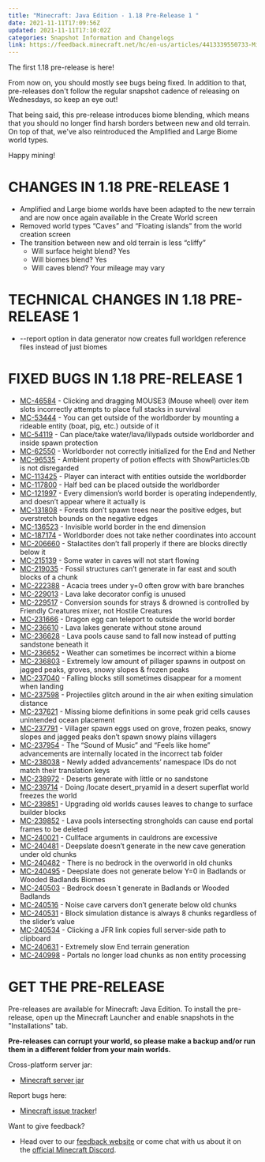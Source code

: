 ```yaml
---
title: "Minecraft: Java Edition - 1.18 Pre-Release 1 "
date: 2021-11-11T17:09:56Z
updated: 2021-11-11T17:10:02Z
categories: Snapshot Information and Changelogs
link: https://feedback.minecraft.net/hc/en-us/articles/4413339550733-Minecraft-Java-Edition-1-18-Pre-Release-1-
---
```


The first 1.18 pre-release is here!  
  
From now on, you should mostly see bugs being fixed. In addition to that, pre-releases don't follow the regular snapshot cadence of releasing on Wednesdays, so keep an eye out!

That being said, this pre-release introduces biome blending, which means that you should no longer find harsh borders between new and old terrain. On top of that, we've also reintroduced the Amplified and Large Biome world types.

Happy mining!

# CHANGES IN 1.18 PRE-RELEASE 1

- Amplified and Large biome worlds have been adapted to the new terrain and are now once again available in the Create World screen
- Removed world types “Caves” and “Floating islands” from the world creation screen
- The transition between new and old terrain is less “cliffy”
  - Will surface height blend? Yes
  - Will biomes blend? Yes
  - Will caves blend? Your mileage may vary

# TECHNICAL CHANGES IN 1.18 PRE-RELEASE 1

- --report option in data generator now creates full worldgen reference files instead of just biomes

# FIXED BUGS IN 1.18 PRE-RELEASE 1

- [MC-46584](https://bugs.mojang.com/browse/MC-46584) - Clicking and dragging MOUSE3 (Mouse wheel) over item slots incorrectly attempts to place full stacks in survival
- [MC-53444](https://bugs.mojang.com/browse/MC-53444) - You can get outside of the worldborder by mounting a rideable entity (boat, pig, etc.) outside of it
- [MC-54119](https://bugs.mojang.com/browse/MC-54119) - Can place/take water/lava/lilypads outside worldborder and inside spawn protection
- [MC-62550](https://bugs.mojang.com/browse/MC-62550) - Worldborder not correctly initialized for the End and Nether
- [MC-96535](https://bugs.mojang.com/browse/MC-96535) - Ambient property of potion effects with ShowParticles:0b is not disregarded
- [MC-113425](https://bugs.mojang.com/browse/MC-113425) - Player can interact with entities outside the worldborder
- [MC-117800](https://bugs.mojang.com/browse/MC-117800) - Half bed can be placed outside the worldborder
- [MC-121997](https://bugs.mojang.com/browse/MC-121997) - Every dimension’s world border is operating independently, and doesn’t appear where it actually is
- [MC-131808](https://bugs.mojang.com/browse/MC-131808) - Forests don’t spawn trees near the positive edges, but overstretch bounds on the negative edges
- [MC-136523](https://bugs.mojang.com/browse/MC-136523) - Invisible world border in the end dimension
- [MC-187174](https://bugs.mojang.com/browse/MC-187174) - Worldborder does not take nether coordinates into account
- [MC-206660](https://bugs.mojang.com/browse/MC-206660) - Stalactites don’t fall properly if there are blocks directly below it
- [MC-215139](https://bugs.mojang.com/browse/MC-215139) - Some water in caves will not start flowing
- [MC-219035](https://bugs.mojang.com/browse/MC-219035) - Fossil structures can’t generate in far east and south blocks of a chunk
- [MC-222388](https://bugs.mojang.com/browse/MC-222388) - Acacia trees under y=0 often grow with bare branches
- [MC-229013](https://bugs.mojang.com/browse/MC-229013) - Lava lake decorator config is unused
- [MC-229517](https://bugs.mojang.com/browse/MC-229517) - Conversion sounds for strays & drowned is controlled by Friendly Creatures mixer, not Hostile Creatures
- [MC-231666](https://bugs.mojang.com/browse/MC-231666) - Dragon egg can teleport to outside the world border
- [MC-236610](https://bugs.mojang.com/browse/MC-236610) - Lava lakes generate without stone around
- [MC-236628](https://bugs.mojang.com/browse/MC-236628) - Lava pools cause sand to fall now instead of putting sandstone beneath it
- [MC-236652](https://bugs.mojang.com/browse/MC-236652) - Weather can sometimes be incorrect within a biome
- [MC-236803](https://bugs.mojang.com/browse/MC-236803) - Extremely low amount of pillager spawns in outpost on jagged peaks, groves, snowy slopes & frozen peaks
- [MC-237040](https://bugs.mojang.com/browse/MC-237040) - Falling blocks still sometimes disappear for a moment when landing
- [MC-237598](https://bugs.mojang.com/browse/MC-237598) - Projectiles glitch around in the air when exiting simulation distance
- [MC-237621](https://bugs.mojang.com/browse/MC-237621) - Missing biome definitions in some peak grid cells causes unintended ocean placement
- [MC-237791](https://bugs.mojang.com/browse/MC-237791) - Villager spawn eggs used on grove, frozen peaks, snowy slopes and jagged peaks don’t spawn snowy plains villagers
- [MC-237954](https://bugs.mojang.com/browse/MC-237954) - The “Sound of Music” and “Feels like home” advancements are internally located in the incorrect tab folder
- [MC-238038](https://bugs.mojang.com/browse/MC-238038) - Newly added advancements’ namespace IDs do not match their translation keys
- [MC-238972](https://bugs.mojang.com/browse/MC-238972) - Deserts generate with little or no sandstone
- [MC-239714](https://bugs.mojang.com/browse/MC-239714) - Doing /locate desert_pryamid in a desert superflat world freezes the world
- [MC-239851](https://bugs.mojang.com/browse/MC-239851) - Upgrading old worlds causes leaves to change to surface builder blocks
- [MC-239852](https://bugs.mojang.com/browse/MC-239852) - Lava pools intersecting strongholds can cause end portal frames to be deleted
- [MC-240021](https://bugs.mojang.com/browse/MC-240021) - Cullface arguments in cauldrons are excessive
- [MC-240481](https://bugs.mojang.com/browse/MC-240481) - Deepslate doesn’t generate in the new cave generation under old chunks
- [MC-240482](https://bugs.mojang.com/browse/MC-240482) - There is no bedrock in the overworld in old chunks
- [MC-240495](https://bugs.mojang.com/browse/MC-240495) - Deepslate does not generate below Y=0 in Badlands or Wooded Badlands Biomes
- [MC-240503](https://bugs.mojang.com/browse/MC-240503) - Bedrock doesn\`t generate in Badlands or Wooded Badlands
- [MC-240516](https://bugs.mojang.com/browse/MC-240516) - Noise cave carvers don’t generate below old chunks
- [MC-240531](https://bugs.mojang.com/browse/MC-240531) - Block simulation distance is always 8 chunks regardless of the slider’s value
- [MC-240534](https://bugs.mojang.com/browse/MC-240534) - Clicking a JFR link copies full server-side path to clipboard
- [MC-240631](https://bugs.mojang.com/browse/MC-240631) - Extremely slow End terrain generation
- [MC-240998](https://bugs.mojang.com/browse/MC-240998) - Portals no longer load chunks as non entity processing

# GET THE PRE-RELEASE

Pre-releases are available for Minecraft: Java Edition. To install the pre-release, open up the Minecraft Launcher and enable snapshots in the "Installations" tab.

**Pre-releases can corrupt your world, so please make a backup and/or run them in a different folder from your main worlds.**

Cross-platform server jar:

- [Minecraft server jar](https://launcher.mojang.com/v1/objects/1c01e11c62ef7ce9b91324b570a1252d07544f18/server.jar)

Report bugs here:

- [Minecraft issue tracker](https://aka.ms/snapshotbugs?ref=blog)!

Want to give feedback?

- Head over to our [feedback website](https://aka.ms/snapshotfeedback) or come chat with us about it on the [official Minecraft Discord](https://discordapp.com/invite/minecraft).
